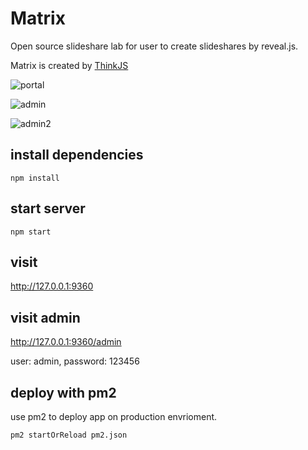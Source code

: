 # Matrix

Open source slideshare lab for user to create slideshares by reveal.js. 

Matrix is created by [ThinkJS](http://www.thinkjs.org)

![portal](https://dn-h5jun.qbox.me/matrix-portal.png)

![admin](https://dn-h5jun.qbox.me/matrix-admin.png)

![admin2](https://dn-h5jun.qbox.me/matrix-admin2.png)

## install dependencies

```
npm install
```

## start server

```
npm start
```

## visit

http://127.0.0.1:9360

## visit admin

http://127.0.0.1:9360/admin

user: admin, password: 123456

## deploy with pm2

use pm2 to deploy app on production envrioment.

```
pm2 startOrReload pm2.json
```